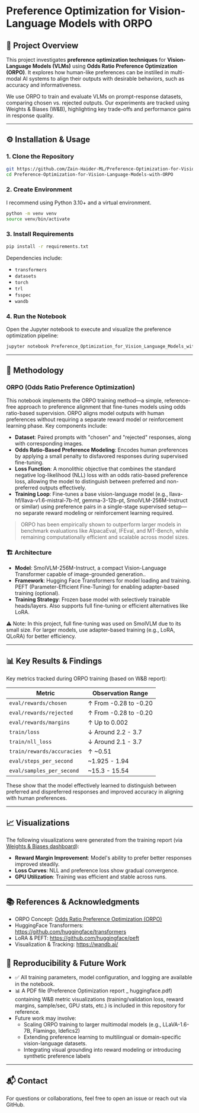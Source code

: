 # Preference Optimization for Vision-Language Models with ORPO

## 🧠 Project Overview

This project investigates **preference optimization techniques** for **Vision-Language Models (VLMs)** using **Odds Ratio Preference Optimization (ORPO)**. It explores how human-like preferences can be instilled in multi-modal AI systems to align their outputs with desirable behaviors, such as accuracy and informativeness.

We use ORPO to train and evaluate VLMs on prompt-response datasets, comparing chosen vs. rejected outputs. Our experiments are tracked using Weights & Biases (W&B), highlighting key trade-offs and performance gains in response quality. 

---

## ⚙️ Installation & Usage

### 1. Clone the Repository
```bash
git https://github.com/Zain-Haider-ML/Preference-Optimization-for-Vision-Language-Models-with-ORPO.git
cd Preference-Optimization-for-Vision-Language-Models-with-ORPO
```

### 2. Create Environment
I recommend using Python 3.10+ and a virtual environment.
```bash
python -m venv venv
source venv/bin/activate
```

### 3. Install Requirements
```bash
pip install -r requirements.txt
```

Dependencies include:
- `transformers`
- `datasets`
- `torch`
- `trl`
- `fsspec`
- `wandb`

### 4. Run the Notebook
Open the Jupyter notebook to execute and visualize the preference optimization pipeline:
```bash
jupyter notebook Preference_Optimization_for_Vision_Language_Models_with_ORPO.ipynb
```

---

## 📘 Methodology

### ORPO (Odds Ratio Preference Optimization)

This notebook implements the ORPO training method—a simple, reference-free approach to preference alignment that fine-tunes models using odds ratio-based supervision. ORPO aligns model outputs with human preferences without requiring a separate reward model or reinforcement learning phase.
Key components include:
- **Dataset**: Paired prompts with "chosen" and "rejected" responses, along with corresponding images.
- **Odds Ratio-Based Preference Modeling**: Encodes human preferences by applying a small penalty to disfavored responses during supervised fine-tuning.
- **Loss Function**: A monolithic objective that combines the standard negative log-likelihood (NLL) loss with an odds ratio-based preference loss, allowing the model to distinguish between preferred and non-preferred outputs effectively.
- **Training Loop**: Fine-tunes a base vision-language model (e.g., llava-hf/llava-v1.6-mistral-7b-hf, gemma-3-12b-pt, SmolVLM-256M-Instruct or similar) using preference pairs in a single-stage supervised setup—no separate reward modeling or reinforcement learning required.

> ORPO has been empirically shown to outperform larger models in benchmark evaluations like AlpacaEval, IFEval, and MT-Bench, while remaining computationally efficient and scalable across model sizes.

### 🏗️ Architecture 
- **Model**: SmolVLM-256M-Instruct, a compact Vision-Language Transformer capable of image-grounded generation..
- **Framework**: Hugging Face Transformers for model loading and training. PEFT (Parameter-Efficient Fine-Tuning) for enabling adapter-based training (optional).
- **Training Strategy**: Frozen base model with selectively trainable heads/layers. Also supports full fine-tuning or efficient alternatives like LoRA.

⚠️ Note: In this project, full fine-tuning was used on SmolVLM due to its small size. For larger models, use adapter-based training (e.g., LoRA, QLoRA) for better efficiency.

---

## 📊 Key Results & Findings

Key metrics tracked during ORPO training (based on W&B report):

| Metric                         | Observation Range     |
|-------------------------------|------------------------|
| `eval/rewards/chosen`         | ↑ From -0.28 to -0.20 |
| `eval/rewards/rejected`       | ↑ From -0.28 to -0.20 |
| `eval/rewards/margins`        | ↑ Up to 0.002         |
| `train/loss`                  | ↓ Around 2.2 - 3.7     |
| `train/nll_loss`              | ↓ Around 2.1 - 3.7     |
| `train/rewards/accuracies`    | ↑ ~0.51               |
| `eval/steps_per_second`       | ~1.925 - 1.94          |
| `eval/samples_per_second`     | ~15.3 - 15.54          |

These show that the model effectively learned to distinguish between preferred and dispreferred responses and improved accuracy in aligning with human preferences.

---

## 📈 Visualizations

The following visualizations were generated from the training report (via [Weights & Biases dashboard](https://api.wandb.ai/links/zaynhyder15-brandenburgische-technische-universit-t-cott/lhwdtu0l)):

- **Reward Margin Improvement**: Model's ability to prefer better responses improved steadily.
- **Loss Curves**: NLL and preference loss show gradual convergence.
- **GPU Utilization**: Training was efficient and stable across runs.

---

## 📚 References & Acknowledgments

- ORPO Concept: [Odds Ratio Preference Optimization (ORPO)](https://huggingface.co/docs/trl/main/en/orpo_trainer)
- HuggingFace Transformers: https://github.com/huggingface/transformers
- LoRA & PEFT: https://github.com/huggingface/peft
- Visualization & Tracking: https://wandb.ai/


## 🔁 Reproducibility & Future Work

- ✅ All training parameters, model configuration, and logging are available in the notebook.
- 📊 A PDF file (Preference Optimization report _ huggingface.pdf) containing W&B metric visualizations (training/validation loss, reward margins, sample/sec, GPU stats, etc.) is included in this repository for reference.
- Future work may involve:
  - Scaling ORPO training to larger multimodal models (e.g., LLaVA-1.6-7B, Flamingo, Idefics2)
  - Extending preference learning to multilingual or domain-specific vision-language datasets.
  - Integrating visual grounding into reward modeling or introducing synthetic preference labels

---

## 📬 Contact

For questions or collaborations, feel free to open an issue or reach out via GitHub.

